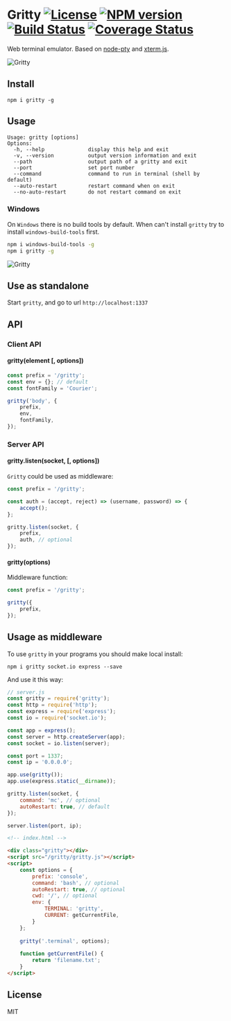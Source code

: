 # Gritty [![License][LicenseIMGURL]][LicenseURL] [![NPM version][NPMIMGURL]][NPMURL] [![Build Status][BuildStatusIMGURL]][BuildStatusURL] [![Coverage Status][CoverageIMGURL]][CoverageURL]

[NPMIMGURL]: https://img.shields.io/npm/v/gritty.svg?style=flat&longCache=true
[BuildStatusURL]: https://github.com/cloudcmd/gritty/actions?query=workflow%3A%22Node+CI%22 "Build Status"
[BuildStatusIMGURL]: https://github.com/cloudcmd/gritty/workflows/Node%20CI/badge.svg
[LicenseIMGURL]: https://img.shields.io/badge/license-MIT-317BF9.svg?style=flat&longCache=true
[NPM_INFO_IMG]: https://nodei.co/npm/cloudcmd.png
[NPMURL]: https://npmjs.org/package/cloudcmd "npm"
[BuildStatusURL]: https://travis-ci.org/cloudcmd/gritty "Build Status"
[LicenseURL]: https://tldrlegal.com/license/mit-license "MIT License"
[CoverageURL]: https://coveralls.io/github/cloudcmd/gritty?branch=master
[CoverageIMGURL]: https://coveralls.io/repos/cloudcmd/gritty/badge.svg?branch=master&service=github

Web terminal emulator. Based on [node-pty](https://github.com/Tyriar/node-pty) and [xterm.js](https://github.com/sourcelair/xterm.js).

![Gritty](https://raw.githubusercontent.com/cloudcmd/gritty/master/img/linux.png "Gritty on Linux")

## Install

`npm i gritty -g`

## Usage

```
Usage: gritty [options]
Options:
  -h, --help              display this help and exit
  -v, --version           output version information and exit
  --path                  output path of a gritty and exit
  --port                  set port number
  --command               command to run in terminal (shell by default)
  --auto-restart          restart command when on exit
  --no-auto-restart       do not restart command on exit
```

### Windows

On `Windows` there is no build tools by default. When can't install `gritty` try to install `windows-build-tools` first.

```sh
npm i windows-build-tools -g
npm i gritty -g
```

![Gritty](https://raw.githubusercontent.com/cloudcmd/gritty/master/img/windows.png "Gritty on Windows")

## Use as standalone

Start `gritty`, and go to url `http://localhost:1337`

## API

### Client API

#### gritty(element [, options])

```js
const prefix = '/gritty';
const env = {}; // default
const fontFamily = 'Courier';

gritty('body', {
    prefix,
    env,
    fontFamily,
});
```

### Server API

#### gritty.listen(socket, [, options])

`Gritty` could be used as middleware:

```js
const prefix = '/gritty';

const auth = (accept, reject) => (username, password) => {
    accept();
};

gritty.listen(socket, {
    prefix,
    auth, // optional
});
```

#### gritty(options)

Middleware function:

```js
const prefix = '/gritty';

gritty({
    prefix,
});
```

## Usage as middleware

To use `gritty` in your programs you should make local install:

`npm i gritty socket.io express --save`

And use it this way:

```js
// server.js
const gritty = require('gritty');
const http = require('http');
const express = require('express');
const io = require('socket.io');

const app = express();
const server = http.createServer(app);
const socket = io.listen(server);

const port = 1337;
const ip = '0.0.0.0';

app.use(gritty());
app.use(express.static(__dirname));

gritty.listen(socket, {
    command: 'mc', // optional
    autoRestart: true, // default
});

server.listen(port, ip);
```

```html
<!-- index.html -->

<div class="gritty"></div>
<script src="/gritty/gritty.js"></script>
<script>
    const options = {
        prefix: 'console',
        command: 'bash', // optional
        autoRestart: true, // optional
        cwd: '/', // optional
        env: {
            TERMINAL: 'gritty',
            CURRENT: getCurrentFile,
        }
    };
    
    gritty('.terminal', options);
    
    function getCurrentFile() {
        return 'filename.txt';
    }
</script>
```

## License

MIT

